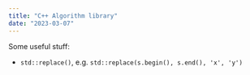 ```yaml
---
title: "C++ Algorithm library"
date: "2023-03-07"
---
```


Some useful stuff:
- `std::replace()`, e.g. `std::replace(s.begin(), s.end(), 'x', 'y')`
